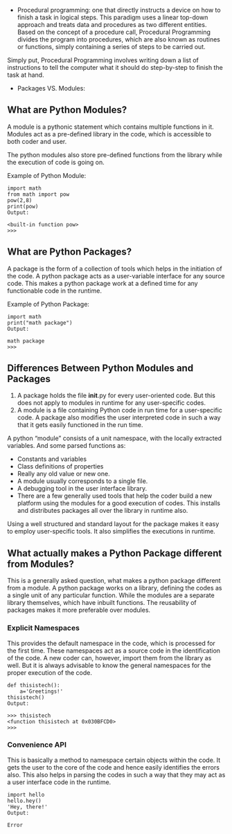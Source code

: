 * Procedural programming: one that directly instructs a device on how to finish a task in logical steps. This paradigm uses a linear top-down approach and treats data and procedures as two different entities. Based on the concept of a procedure call, Procedural Programming divides the program into procedures, which are also known as routines or functions, simply containing a series of steps to be carried out.

Simply put, Procedural Programming involves writing down a list of instructions to tell the computer what it should do step-by-step to finish the task at hand.


* Packages VS. Modules:

## What are Python Modules?
A module is a pythonic statement which contains multiple functions in it. Modules act as a pre-defined library in the code, which is accessible to both coder and user.

The python modules also store pre-defined functions from the library while the execution of code is going on.

Example of Python Module:
```
import math
from math import pow
pow(2,8)
print(pow)
Output:

<built-in function pow>
>>>
```
## What are Python Packages?
A package is the form of a collection of tools which helps in the initiation of the code. A python package acts as a user-variable interface for any source code. This makes a python package work at a defined time for any functionable code in the runtime.

Example of Python Package:
```
import math
print("math package")
Output:

math package
>>>
```
## Differences Between Python Modules and Packages
1. A package holds the file __init__.py for every user-oriented code. But this does not apply to modules in runtime for any user-specific codes.
2. A module is a file containing Python code in run time for a user-specific code. A package also modifies the user interpreted code in such a way that it gets easily functioned in the run time.

A python “module” consists of a unit namespace, with the locally extracted variables. And some parsed functions as:

* Constants and variables
* Class definitions of properties
* Really any old value or new one.
* A module usually corresponds to a single file.
* A debugging tool in the user interface library.
* There are a few generally used tools that help the coder build a new platform using the modules for a good execution of codes. This installs and distributes packages all over the library in runtime also.

Using a well structured and standard layout for the package makes it easy to employ user-specific tools. It also simplifies the executions in runtime.

## What actually makes a Python Package different from Modules?
This is a generally asked question, what makes a python package different from a module. A python package works on a library, defining the codes as a single unit of any particular function. While the modules are a separate library themselves, which have inbuilt functions. The reusability of packages makes it more preferable over modules.

### Explicit Namespaces
This provides the default namespace in the code, which is processed for the first time. These namespaces act as a source code in the identification of the code. A new coder can, however, import them from the library as well. But it is always advisable to know the general namespaces for the proper execution of the code.
```
def thisistech():
    a='Greetings!'
thisistech()
Output:

>>> thisistech
<function thisistech at 0x030BFCD0>
>>>
```
### Convenience API
This is basically a method to namespace certain objects within the code. It gets the user to the core of the code and hence easily identifies the errors also. This also helps in parsing the codes in such a way that they may act as a user interface code in the runtime.
```
import hello
hello.hey()
'Hey, there!'
Output:

Error
```
